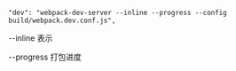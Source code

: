 ```
"dev": "webpack-dev-server --inline --progress --config build/webpack.dev.conf.js",
```

--inline 表示

--progress 打包进度